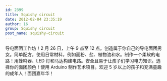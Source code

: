 ```yaml
---
id: 2399
title: Squishy circuit
date: 2012-02-04 23:35:19
author: 16
group: Squishy circuit
post_name: squishy-circuit
---
```


导电面团工作坊！2 月 26 日，上午 9 点至 12 点。创造属于你自己的导电面团男女。简单配方，使用日常材料，例如面粉、盐、植物油和水。制作一个柔软的电路！用蜂鸣器、LED 灯和马达构建电路。安全且易于让孩子们学习电力知识。选择你的面团颜色！使用 Arduino 制作艺术项目。欢迎 5 岁以上的孩子和充满童趣的成年人！面团嘉年华！